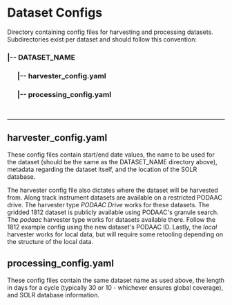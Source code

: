 # Dataset Configs

Directory containing config files for harvesting and processing datasets. Subdirectories exist per dataset and should follow this convention:

### |-- DATASET_NAME
### &nbsp;&nbsp;&nbsp;&nbsp;&nbsp;&nbsp;|-- harvester_config.yaml
### &nbsp;&nbsp;&nbsp;&nbsp;&nbsp;&nbsp;|-- processing_config.yaml

&nbsp;
___

## harvester_config.yaml
These config files contain start/end date values, the name to be used for the dataset (should be the same as the DATASET_NAME directory above), metadata regarding the dataset itself, and the location of the SOLR database.

The harvester config file also dictates where the dataset will be harvested from. Along track instrument datasets are available on a restricted PODAAC drive. The harvester type *PODAAC Drive* works for these datasets. The gridded 1812 dataset is publicly available using PODAAC's granule search. The *podaac* harvester type works for datasets available there. Follow the 1812 example config using the new dataset's PODAAC ID. Lastly, the *local* harvester works for local data, but will require some retooling depending on the structure of the local data.


## processing_config.yaml
These config files contain the same dataset name as used above, the length in days for a cycle (typically 30 or 10 - whichever ensures global coverage), and SOLR database information. 